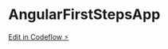 # AngularFirstStepsApp

[Edit in Codeflow ⚡️](https://stackblitz.com/~/github.com/ssubaro/AngularFirstStepsApp)